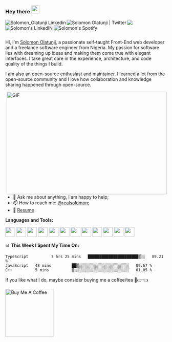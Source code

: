 ### Hey there <img src="https://media.giphy.com/media/hvRJCLFzcasrR4ia7z/giphy.gif" width="25px">
<a href="https://www.linkedin.com/in/realsolomon/">
  <img align="left" alt="Solomon_Olatunji Linkedin" width="auto" src="https://img.shields.io/badge/LinkedIn-0077B5?style=for-the-badge&logo=linkedin&logoColor=white" />
</a>
<a href="https://twitter.com/_realsolomon">
  <img align="left" alt="Solomon Olatunji | Twitter" width="auto" src="https://img.shields.io/badge/Twitter-1DA1F2?style=for-the-badge&logo=twitter&logoColor=white" />
</a>
<a href="https://github.com/devrealsolomon">
  <img align="left" alt="Solomon's LinkedIN" width="auto" src="https://img.shields.io/badge/GitHub-100000?style=for-the-badge&logo=github&logoColor=white" />
</a>
<a href="https://www.instagram.com/realsolomon._/">
  <img align="left" alt="Solomon's Spotify" width="auto" src="https://img.shields.io/badge/Instagram-E4405F?style=for-the-badge&logo=instagram&logoColor=white" />
</a>

![](https://img.shields.io/badge/React-20232A?style=for-the-badge&logo=react&logoColor=61DAFB)

<br />

Hi, I'm [Solomon Olatunji](https://solomonolatunji.vercel.app/), a passionate self-taught Front-End web developer and a freelance software engineer from Nigeria. My passion for software lies with dreaming up ideas and making them come true with elegant interfaces. I take great care in the experience, architecture, and code quality of the things I build.

I am also an open-source enthusiast and maintainer. I learned a lot from the open-source community and I love how collaboration and knowledge sharing happened through open-source.


  <img align="right" alt="GIF" src="https://github.com/abhisheknaiidu/abhisheknaiidu/blob/master/code.gif?raw=true" width="500" height="320" />
  
- 💬 Ask me about anything, I am happy to help;
- 📫 How to reach me: [@realsolomon](mailto:realsolomon@outlook.com?subject=Enquire%20for%20web%20development&body=hey%20chirag%20i%20want%20some%20help%20in%20web%20development.);
- 📝 [Resume](https://chiragresume.vercel.app/images/resume/Chirag_Mehta_CV.pdf)

**Languages and Tools:**  

<code><img height="30" src="https://chiragresume.vercel.app/images/svg/cloud-computing.svg"></code>
<code><img height="30" src="https://chiragresume.vercel.app/images/svg/up-arrow.svg"></code>
<code><img height="30" src="https://chiragresume.vercel.app/images/svg/github.svg"></code>
<code><img height="30" src="https://chiragresume.vercel.app/images/svg/physics.svg"></code>
<code><img height="30" src="https://chiragresume.vercel.app/images/svg/nodejs.svg"></code>
<code><img height="30" src="https://chiragresume.vercel.app/images/svg/php.svg"></code>
<code><img height="30" src="https://chiragresume.vercel.app/images/svg/c.svg"></code>
<code><img height="30" src="https://chiragresume.vercel.app/images/svg/typescript.svg"></code>
<code><img height="30" src="https://chiragresume.vercel.app/images/svg/js-file.svg"></code>
<code><img height="30" src="https://chiragresume.vercel.app/images/svg/sass.svg"></code>
<code><img height="30" src="https://chiragresume.vercel.app/images/svg/css.svg"></code>
<code><img height="30" src="https://chiragresume.vercel.app/images/svg/html-5.svg"></code>

📊 **This Week I Spent My Time On:**
<!--START_SECTION:waka-->
```text
TypeScript          7 hrs 25 mins   ██████████████████████▒░░   89.21 % 
JavaScript   48 mins         ██▒░░░░░░░░░░░░░░░░░░░░░░   09.67 % 
C++          5 mins          ▒░░░░░░░░░░░░░░░░░░░░░░░░   01.05 % 
```
<!--END_SECTION:waka-->

If you like what I do, maybe consider buying me a coffee/tea 🥺👉👈

<a href="https://www.buymeacoffee.com/realsolomon" target="_blank"><img src="https://cdn.buymeacoffee.com/buttons/v2/default-red.png" alt="Buy Me A Coffee" width="150" ></a>

<!-- 🚧 **My Todoist Stats:**
🏆  7,837 Karma Points           
🌸  Completed 0 tasks today           
✅  Completed 642 tasks so far           
⏳  Longest streak is 10 days


📈 My GitHub Stats

<p align="center"> <img src="https://github-readme-stats.vercel.app/api?username=devrealsolomon&show_icons=true&theme=gotham" alt="devrealsolomon" /> -->
